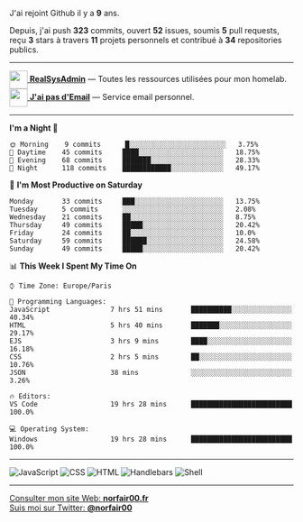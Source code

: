 J'ai rejoint Github il y a **9** ans.

Depuis, j'ai push **323** commits, ouvert **52** issues, soumis **5** pull requests, reçu **3** stars à travers **11** projets personnels et contribué à **34** repositories publics.

---

[<img src="https://avatars2.githubusercontent.com/u/64165263?s=96&v=4" width="32" height="32" align="center"> **RealSysAdmin**](https://github.com/realsysadmin-icu) — Toutes les ressources utilisées pour mon homelab.  
[<img src="https://avatars1.githubusercontent.com/u/65110091?s=96&v=4" width="32" height="32" align="center"> **J'ai pas d'Email**](https://github.com/jaipasdemail) — Service email personnel.  

---

<!--START_SECTION:waka-->
**I'm a Night 🦉** 

```text
🌞 Morning    9 commits      █░░░░░░░░░░░░░░░░░░░░░░░░   3.75% 
🌆 Daytime    45 commits     ████░░░░░░░░░░░░░░░░░░░░░   18.75% 
🌃 Evening    68 commits     ███████░░░░░░░░░░░░░░░░░░   28.33% 
🌙 Night      118 commits    ████████████░░░░░░░░░░░░░   49.17%

```
📅 **I'm Most Productive on Saturday** 

```text
Monday       33 commits     ███░░░░░░░░░░░░░░░░░░░░░░   13.75% 
Tuesday      5 commits      ░░░░░░░░░░░░░░░░░░░░░░░░░   2.08% 
Wednesday    21 commits     ██░░░░░░░░░░░░░░░░░░░░░░░   8.75% 
Thursday     49 commits     █████░░░░░░░░░░░░░░░░░░░░   20.42% 
Friday       24 commits     ██░░░░░░░░░░░░░░░░░░░░░░░   10.0% 
Saturday     59 commits     ██████░░░░░░░░░░░░░░░░░░░   24.58% 
Sunday       49 commits     █████░░░░░░░░░░░░░░░░░░░░   20.42%

```


📊 **This Week I Spent My Time On** 

```text
⌚︎ Time Zone: Europe/Paris

💬 Programming Languages: 
JavaScript               7 hrs 51 mins       ██████████░░░░░░░░░░░░░░░   40.34% 
HTML                     5 hrs 40 mins       ███████░░░░░░░░░░░░░░░░░░   29.17% 
EJS                      3 hrs 9 mins        ████░░░░░░░░░░░░░░░░░░░░░   16.18% 
CSS                      2 hrs 5 mins        ██░░░░░░░░░░░░░░░░░░░░░░░   10.76% 
JSON                     38 mins             ░░░░░░░░░░░░░░░░░░░░░░░░░   3.26%

🔥 Editors: 
VS Code                  19 hrs 28 mins      █████████████████████████   100.0%

💻 Operating System: 
Windows                  19 hrs 28 mins      █████████████████████████   100.0%

```


<!--END_SECTION:waka-->

---

![JavaScript](https://img.shields.io/static/v1?style=for-the-badge&label=JavaScript&color=555&labelColor=%23f1e05a&message=72%25)
![CSS](https://img.shields.io/static/v1?style=for-the-badge&label=CSS&color=555&labelColor=%23563d7c&message=21%25)
![HTML](https://img.shields.io/static/v1?style=for-the-badge&label=HTML&color=555&labelColor=%23e34c26&message=5.2%25)
![Handlebars](https://img.shields.io/static/v1?style=for-the-badge&label=Handlebars&color=555&labelColor=%23f7931e&message=1.5%25)
![Shell](https://img.shields.io/static/v1?style=for-the-badge&label=Shell&color=555&labelColor=%2389e051&message=0.1%25)

---

[Consulter mon site Web: **norfair00.fr**](https://norfair00.fr/)  
[Suis moi sur Twitter: **@norfair00**](https://twitter.com/norfair00)
